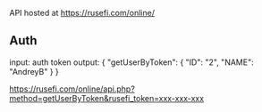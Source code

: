 
API hosted at https://rusefi.com/online/

## Auth
input: auth token
output: 
{
  "getUserByToken": {
    "ID": "2",
    "NAME": "AndreyB"
  }
}

https://rusefi.com/online/api.php?method=getUserByToken&rusefi_token=xxx-xxx-xxx

#